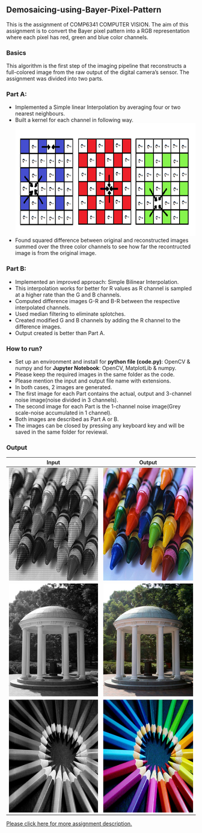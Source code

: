 ## Demosaicing-using-Bayer-Pixel-Pattern
This is the assignment of COMP6341 COMPUTER VISION. The aim of this assignment is to convert the Bayer pixel pattern into a RGB representation where each pixel has red, green and blue color channels. 

### Basics
This algorithm is the first step of the imaging pipeline that reconstructs a full-colored image from the raw output of the digital camera’s sensor. The assignment was divided into two parts.

### Part A:
- Implemented a Simple linear Interpolation by averaging four or two nearest neighbours. 
- Built a kernel for each channel in following way.
<img src="https://github.com/DhwaniSondhi/Demosaicing-using-Bayer-Pixel-Pattern/blob/master/images/1.PNG" alt="alt" width="800" height="300"/><br/>
- Found squared difference between original and reconstructed images summed over the three color channels to see how far the recontructed image is from the original image.

### Part B:
- Implemented an improved approach: Simple Bilinear Interpolation.
- This interpolation works for better for R values as R channel is sampled at a higher rate than the G and B channels.
- Computed difference images G-R and B-R between the respective interpolated channels.
- Used median filtering to eliminate splotches.
- Created modified G and B channels by adding the R channel to the difference images.
- Output created is better than Part A.

### How to run?
- Set up an environment and install for **python file (code.py)**: OpenCV & numpy and for **Jupyter Notebook**: OpenCV, MatplotLib & numpy.
- Please keep the required images in the same folder as the code.
- Please mention the input and output file name with extensions.
- In both cases, 2 images are generated.
- The first image for each Part contains the actual, output and 3-channel noise image(noise divided in 3 channels).
- The second image for each Part is the 1-channel noise image(Grey scale-noise accumulated in 1 channel).
- Both images are described as Part A or B.
- The images can be closed by pressing any keyboard key and will be saved in the same folder for reviewal.

### Output
| Input  | Output |
| ------------- | ------------- |
| <img src="https://github.com/DhwaniSondhi/Demosaicing-using-Bayer-Pixel-Pattern/blob/master/images/crayons_mosaic.bmp" alt="alt" width="300" height="300"/> | <img src="https://github.com/DhwaniSondhi/Demosaicing-using-Bayer-Pixel-Pattern/blob/master/images/crayons.jpg" alt="alt" width="300" height="300"/> |
| <img src="https://github.com/DhwaniSondhi/Demosaicing-using-Bayer-Pixel-Pattern/blob/master/images/oldwell_mosaic.bmp" alt="alt" width="300" height="300"/> | <img src="https://github.com/DhwaniSondhi/Demosaicing-using-Bayer-Pixel-Pattern/blob/master/images/oldwell.jpg" alt="alt" width="300" height="300"/> |
| <img src="https://github.com/DhwaniSondhi/Demosaicing-using-Bayer-Pixel-Pattern/blob/master/images/pencils_mosaic.bmp" alt="alt" width="300" height="300"/> | <img src="https://github.com/DhwaniSondhi/Demosaicing-using-Bayer-Pixel-Pattern/blob/master/images/pencils.jpg" alt="alt" width="300" height="300"/> |

[Please click here for more assignment description.](https://github.com/DhwaniSondhi/Demosaicing-using-Bayer-Pixel-Pattern/blob/master/Assignment.pdf)
